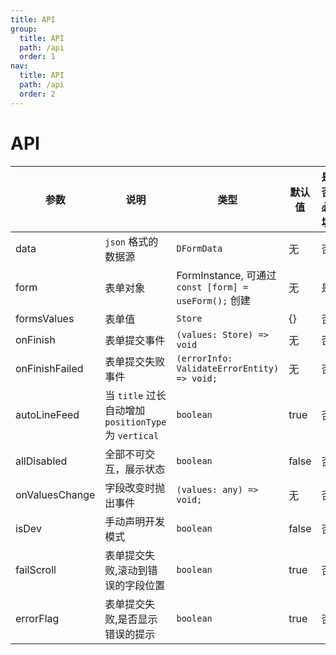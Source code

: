 ```yaml
---
title: API
group:
  title: API
  path: /api
  order: 1
nav:
  title: API
  path: /api
  order: 2
---
```


# API

| 参数           | 说明                                                 | 类型                                                  | 默认值 | 是否必填 |
| -------------- | ---------------------------------------------------- | ----------------------------------------------------- | ------ | -------- |
| data           | `json` 格式的数据源                                  | `DFormData`                                           | 无     | 否       |
| form           | 表单对象                                             | FormInstance, 可通过 `const [form] = useForm();` 创建 | 无     | 是       |
| formsValues    | 表单值                                               | `Store`                                               | {}     | 否       |
| onFinish       | 表单提交事件                                         | `(values: Store) => void`                             | 无     | 否       |
| onFinishFailed | 表单提交失败事件                                     | `(errorInfo: ValidateErrorEntity) => void;`           | 无     | 否       |
| autoLineFeed   | 当 `title` 过长自动增加 `positionType` 为 `vertical` | `boolean`                                             | true   | 否       |
| allDisabled    | 全部不可交互，展示状态                               | `boolean`                                             | false  | 否       |
| onValuesChange | 字段改变时抛出事件                                   | `(values: any) => void;`                              | 无     | 否       |
| isDev          | 手动声明开发模式                                     | `boolean`                                             | false  | 否       |
| failScroll     | 表单提交失败,滚动到错误的字段位置                    | `boolean`                                             | true   | 否       |
| errorFlag      | 表单提交失败,是否显示错误的提示                      | `boolean`                                             | true   | 否       |
